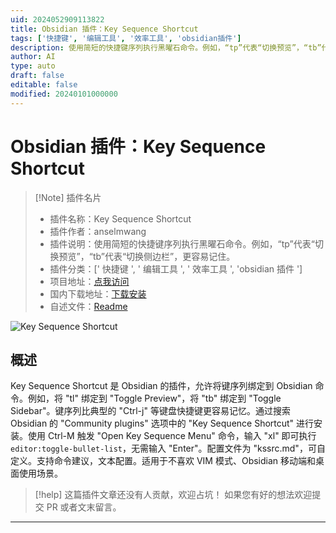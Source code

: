 ```yaml
---
uid: 2024052909113822
title: Obsidian 插件：Key Sequence Shortcut
tags: ['快捷键', '编辑工具', '效率工具', 'obsidian插件']
description: 使用简短的快捷键序列执行黑曜石命令。例如，“tp”代表“切换预览”，“tb”代表“切换侧边栏”，更容易记住。
author: AI
type: auto
draft: false
editable: false
modified: 20240101000000
---
```


# Obsidian 插件：Key Sequence Shortcut

> [!Note] 插件名片
> - 插件名称：Key Sequence Shortcut
> - 插件作者：anselmwang
> - 插件说明：使用简短的快捷键序列执行黑曜石命令。例如，“tp”代表“切换预览”，“tb”代表“切换侧边栏”，更容易记住。
> - 插件分类：[' 快捷键 ', ' 编辑工具 ', ' 效率工具 ', 'obsidian 插件 ']
> - 项目地址：[点我访问](https://github.com/anselmwang/obsidian-key-sequence-shortcut)
> - 国内下载地址：[下载安装](https://pkmer.cn/products/plugin/pluginMarket/?obsidian-key-sequence-shortcut)
> - 自述文件：[Readme](https://ghproxy.net/https://raw.githubusercontent.com/anselmwang/obsidian-key-sequence-shortcut/main/README.md)

![Key Sequence Shortcut](https://cdn.pkmer.cn/covers/obsidian-key-sequence-shortcut.png!pkmer)

## 概述

Key Sequence Shortcut 是 Obsidian 的插件，允许将键序列绑定到 Obsidian 命令。例如，将 "tl" 绑定到 "Toggle Preview"，将 "tb" 绑定到 "Toggle Sidebar"。键序列比典型的 "Ctrl-j" 等键盘快捷键更容易记忆。通过搜索 Obsidian 的 "Community plugins" 选项中的 "Key Sequence Shortcut" 进行安装。使用 Ctrl-M 触发 "Open Key Sequence Menu" 命令，输入 "xl" 即可执行 `editor:toggle-bullet-list`，无需输入 "Enter"。配置文件为 "kssrc.md"，可自定义。支持命令建议，文本配置。适用于不喜欢 VIM 模式、Obsidian 移动端和桌面使用场景。

> [!help]
> 这篇插件文章还没有人贡献，欢迎占坑！
> 如果您有好的想法欢迎提交 PR 或者文末留言。

---



